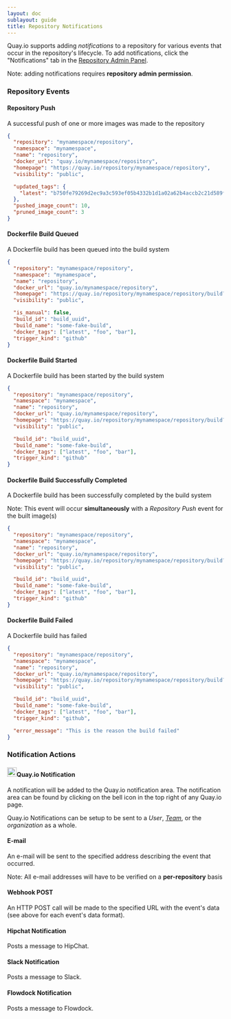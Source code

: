 ```yaml
---
layout: doc
sublayout: guide
title: Repository Notifications
---
```

Quay.io supports adding _notifications_ to a repository for various events that occur in the repository's lifecycle. To add notifications, click the "Notifications" tab in the [Repository Admin Panel](/glossary/repo-admin.html).

Note: adding notifications requires **repository admin permission**.

### Repository Events

#### <i class="fa fa-lg fa-upload event-icon"></i>Repository Push
<a name="#repo_push"></a>

A successful push of one or more images was made to the repository

<a name="#webhook_repo_push"></a>

```json
{
  "repository": "mynamespace/repository",
  "namespace": "mynamespace",
  "name": "repository",
  "docker_url": "quay.io/mynamespace/repository",
  "homepage": "https://quay.io/repository/mynamespace/repository",
  "visibility": "public",

  "updated_tags": {
    "latest": "b750fe79269d2ec9a3c593ef05b4332b1d1a02a62b4accb2c21d589ff2f5f2dc"
  },
  "pushed_image_count": 10,
  "pruned_image_count": 3
}
```

#### <i class="fa fa-lg fa-tasks event-icon"></i>Dockerfile Build Queued
<a name="#build_queued"></a>

A Dockerfile build has been queued into the build system

<a name="#webhook_build_queued"></a>

```json
{
  "repository": "mynamespace/repository",
  "namespace": "mynamespace",
  "name": "repository",
  "docker_url": "quay.io/mynamespace/repository",
  "homepage": "https://quay.io/repository/mynamespace/repository/build?current=some-fake-build",
  "visibility": "public",

  "is_manual": false,
  "build_id": "build_uuid",
  "build_name": "some-fake-build",
  "docker_tags": ["latest", "foo", "bar"],
  "trigger_kind": "github"
}
```

#### <i class="fa fa-lg fa-circle-o-notch event-icon"></i>Dockerfile Build Started
<a name="#build_started"></a>

A Dockerfile build has been started by the build system

<a name="#webhook_build_started"></a>

```json
{
  "repository": "mynamespace/repository",
  "namespace": "mynamespace",
  "name": "repository",
  "docker_url": "quay.io/mynamespace/repository",
  "homepage": "https://quay.io/repository/mynamespace/repository/build?current=some-fake-build",
  "visibility": "public",

  "build_id": "build_uuid",
  "build_name": "some-fake-build",
  "docker_tags": ["latest", "foo", "bar"],
  "trigger_kind": "github"
}
```

#### <i class="fa fa-lg fa-check-circle-o event-icon"></i>Dockerfile Build Successfully Completed
<a name="#build_success"></a>

A Dockerfile build has been successfully completed by the build system

Note: This event will occur **simultaneously** with a <i class="fa fa-lg fa-upload"></i> _Repository Push_ event for the built image(s)

<a name="#webhook_build_success"></a>

```json
{
  "repository": "mynamespace/repository",
  "namespace": "mynamespace",
  "name": "repository",
  "docker_url": "quay.io/mynamespace/repository",
  "homepage": "https://quay.io/repository/mynamespace/repository/build?current=some-fake-build",
  "visibility": "public",

  "build_id": "build_uuid",
  "build_name": "some-fake-build",
  "docker_tags": ["latest", "foo", "bar"],
  "trigger_kind": "github"
}
```

#### <i class="fa fa-lg fa-times-circle-o event-icon"></i>Dockerfile Build Failed
<a name="#build_failure"></a>

A Dockerfile build has failed

<a name="#webhook_build_failure"></a>

```json
{
  "repository": "mynamespace/repository",
  "namespace": "mynamespace",
  "name": "repository",
  "docker_url": "quay.io/mynamespace/repository",
  "homepage": "https://quay.io/repository/mynamespace/repository/build?current=some-fake-build",
  "visibility": "public",

  "build_id": "build_uuid",
  "build_name": "some-fake-build",
  "docker_tags": ["latest", "foo", "bar"],
  "trigger_kind": "github",

  "error_message": "This is the reason the build failed"
}
```

### Notification Actions

#### <img class="method-icon" src="https://quay.io/static/img/favicon.ico" style="width: 22px; height: 22px;">Quay.io Notification
<a name="quay_notification"></a>

A notification will be added to the Quay.io notification area. The notification area can be found by clicking on the bell icon in the top right of any Quay.io page.

Quay.io Notifications can be setup to be sent to a <i class="fa fa-user entity-icon"></i>_User_, <i class="fa fa-group entity-icon"></i>[_Team_](/glossary/teams.html), or the _organization_ as a whole.

#### <i class="fa fa-lg method-icon fa-envelope"></i>E-mail
<a name="email"></a>

An e-mail will be sent to the specified address describing the event that occurred.

Note: All e-mail addresses will have to be verified on a **per-repository** basis

#### <i class="fa fa-lg method-icon fa-link"></i>Webhook POST
<a name="webhook"></a>

An HTTP POST call will be made to the specified URL with the event's data (see above for each event's data format).

#### <i class="fa fa-lg method-icon hipchat-icon"></i>Hipchat Notification
<a name="hipchat"></a>

Posts a message to HipChat.

#### <i class="fa fa-lg method-icon slack-icon"></i>Slack Notification
<a name="slack"></a>

Posts a message to Slack.

#### <i class="fa fa-lg method-icon flowdock-icon"></i>Flowdock Notification
<a name="flowdock"></a>

Posts a message to Flowdock.

